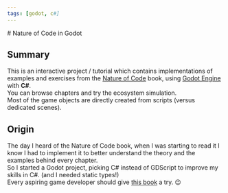 ```yaml
---
tags: [godot, c#]
---
```

<Back name="Projects" />
# Nature of Code in Godot

<ProjectCard
    language="Godot/C#"
    date="2020"
    status="paused"
    url="https://github.com/Srynetix/godot-nature-of-code"
    :screenshots="[$withBase('/images/nature-of-code.gif')]"
/>

## Summary

This is an interactive project / tutorial which contains implementations of examples and exercises from the [Nature of Code](https://natureofcode.com/) book, using [Godot Engine](https://godotengine.org/) with **C#**.  
You can browse chapters and try the ecosystem simulation.  
Most of the game objects are directly created from scripts (versus dedicated scenes).

## Origin

The day I heard of the Nature of Code book, when I was starting to read it I know I had to implement it to better understand the theory and the examples behind every chapter.  
So I started a Godot project, picking C# instead of GDScript to improve my skills in C#. (and I needed static types!)  
Every aspiring game developer should give [this book](https://natureofcode.com/) a try. :wink:
